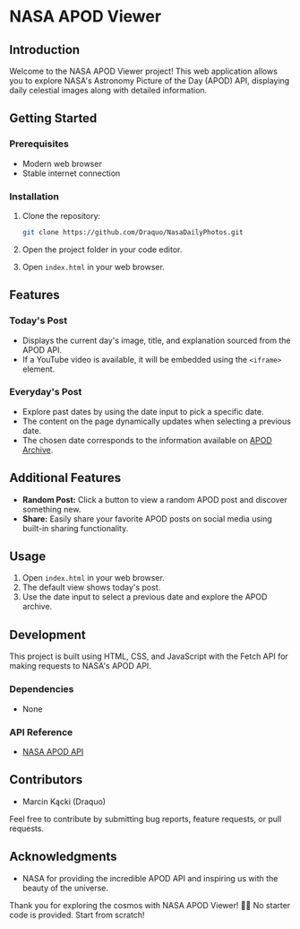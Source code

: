 # NASA APOD Viewer

## Introduction

Welcome to the NASA APOD Viewer project! This web application allows you to explore NASA's Astronomy Picture of the Day (APOD) API, displaying daily celestial images along with detailed information.

## Getting Started

### Prerequisites

- Modern web browser
- Stable internet connection

### Installation

1. Clone the repository:

    ```bash
    git clone https://github.com/Draquo/NasaDailyPhotos.git
    ```

2. Open the project folder in your code editor.

3. Open `index.html` in your web browser.

## Features

### Today's Post

- Displays the current day's image, title, and explanation sourced from the APOD API.
- If a YouTube video is available, it will be embedded using the `<iframe>` element.

### Everyday's Post

- Explore past dates by using the date input to pick a specific date.
- The content on the page dynamically updates when selecting a previous date.
- The chosen date corresponds to the information available on [APOD Archive](https://apod.nasa.gov/apod/astropix.html).

## Additional Features

- **Random Post:** Click a button to view a random APOD post and discover something new.
- **Share:** Easily share your favorite APOD posts on social media using built-in sharing functionality.

## Usage

1. Open `index.html` in your web browser.
2. The default view shows today's post.
3. Use the date input to select a previous date and explore the APOD archive.

## Development

This project is built using HTML, CSS, and JavaScript with the Fetch API for making requests to NASA's APOD API.

### Dependencies

- None

### API Reference

- [NASA APOD API](https://api.nasa.gov/planetary/apod)

## Contributors

- Marcin Kącki (Draquo)

Feel free to contribute by submitting bug reports, feature requests, or pull requests.

## Acknowledgments

- NASA for providing the incredible APOD API and inspiring us with the beauty of the universe.

Thank you for exploring the cosmos with NASA APOD Viewer! 🚀🌌
No starter code is provided. Start from scratch!
